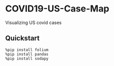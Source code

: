 # COVID19-US-Case-Map
Visualizing US covid cases

## Quickstart
```
%pip install folium
%pip install pandas
%pip install sodapy
```
